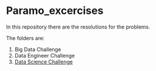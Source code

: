 # Paramo_excercises

In this repository there are the resolutions for the problems. 

The folders are:
1. Big Data Challenge
2. Data Engineer Challenge
3. [Data Science Challenge](..Paramo_excercises/Data_Science_Challenge)
